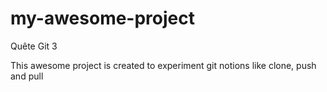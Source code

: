 # my-awesome-project
Quête Git 3

This awesome project is created to experiment git notions like clone, push and pull
